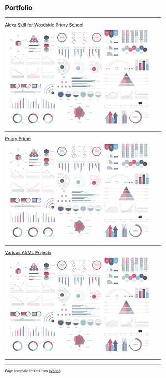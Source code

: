 ## Portfolio

---

[Alexa Skill for Woodside Priory School](/sample_page)
<img src="images/dummy_thumbnail.jpg?raw=true"/>

---
[Priory Prime](/pdf/sample_presentation.pdf)
<img src="images/dummy_thumbnail.jpg?raw=true"/>

---
[Various AI/ML Projects](http://example.com/)
<img src="images/dummy_thumbnail.jpg?raw=true"/>

---



---
<p style="font-size:11px">Page template forked from <a href="https://github.com/evanca/quick-portfolio">evanca</a></p>
<!-- Remove above link if you don't want to attibute -->
